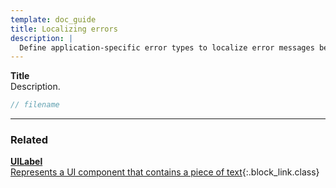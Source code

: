 ```yaml
---
template: doc_guide
title: Localizing errors
description: |
  Define application-specific error types to localize error messages before displaying them to the user.
---
```


<section>

**Title**<br>
Description.

</section>

```typescript
// filename
```

---

<footer>

### Related

[**UILabel**<br>Represents a UI component that contains a piece of text](/docs/ref/UILabel){:.block_link.class}

</footer>
